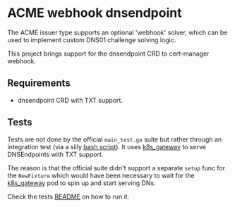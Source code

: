 # ACME webhook dnsendpoint

The ACME issuer type supports an optional 'webhook' solver, which can be used
to implement custom DNS01 challenge solving logic.

This project brings support for the dnsendpoint CRD to cert-manager webhook.

## Requirements

* dnsendpoint CRD with TXT support.

## Tests

Tests are not done by the official `main_test.go` suite but rather through an integration test (via a silly [bash script](./testdata/dnsendpoint/fixtures/integration-test.sh)). It uses [k8s_gateway](https://github.com/k8s-gateway/k8s_gateway) to serve DNSEndpoints with TXT support.

The reason is that the official suite didn't support a separate `setup` func for the `NewFixture` which would have been necessary to wait for the
[k8s_gateway](https://github.com/k8s-gateway/k8s_gateway) pod to spin up and start serving DNs.

Check the tests [README](./testdata/dnsendpoint/README.md) on how to run it.
